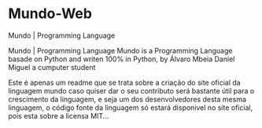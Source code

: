 # Mundo-Web
Mundo | Programming Language

Mundo | Programming Language Mundo is a Programming Language basade on Python
and writen 100% in Python, by Álvaro Mbeia Daniel Miguel a cumputer student

Este é apenas um readme que se trata sobre a criação do site oficial da linguagem mundo caso quiser dar o seu contributo será bastante útil para o crescimento
da linguagem, e seja um dos desenvolvedores desta mesma linguagem, o código fonte da linguagem só estará disponivel no site oficial, pois esta sobre a licensa MIT...
